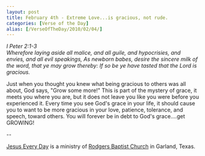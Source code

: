 ```yaml
---
layout: post
title: February 4th - Extreme Love...is gracious, not rude.
categories: [Verse of the Day]
alias: [/VerseOfTheDay/2010/02/04/]
---
```


_I Peter 2:1-3  
Wherefore laying aside all malice, and all guile, and hypocrisies,
and envies, and all evil speakings, As newborn babes, desire the
sincere milk of the word, that ye may grow thereby: If so be ye have
tasted that the Lord is gracious._

Just when you thought you knew what being gracious to others was
all about, God says, "Grow some more!" This is part of the mystery of
grace, it meets you where you are, but it does not leave you like you
were before you experienced it. Every time you see God's grace in
your life, it should cause you to want to be more gracious in your
love, patience, tolerance, and speech, toward others. You will
forever be in debt to God's grace....get GROWING!

 --

<a href=http://jesuseveryday.net>Jesus Every Day</a> is a ministry of <a href=http://rodgersbaptist.net>Rodgers Baptist Church</a> in Garland, Texas.
